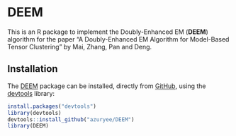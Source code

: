 
<!-- README.md is generated from README.Rmd. Please edit that file -->

# DEEM

<!-- badges: start -->

<!-- badges: end -->

This is an R package to implement the Doubly-Enhanced EM (**DEEM**)
algorithm for the paper “A Doubly-Enhanced EM Algorithm for Model-Based
Tensor Clustering” by Mai, Zhang, Pan and Deng.

## Installation

The [DEEM](#deem) package can be installed, directly from
[GitHub](https://github.com/), using the
[devtools](https://cran.r-project.org/web/packages/devtools/) library:

``` r
install.packages("devtools")
library(devtools)
devtools::install_github("azuryee/DEEM")
library(DEEM)
```
